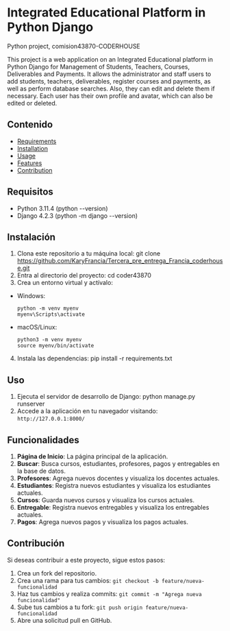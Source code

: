 # Integrated Educational Platform in Python Django
Python project, comision43870-CODERHOUSE

This project is a web application on an Integrated Educational platform in Python Django for Management of Students, Teachers, Courses, Deliverables and Payments. It allows the administrator and staff users to add students, teachers, deliverables, register courses and payments, as well as perform database searches. Also, they can edit and delete them if necessary. Each user has their own profile and avatar, which can also be edited or deleted.
## Contenido

- [Requirements](#requirements)
- [Installation](#installation)
- [Usage](#usage)
- [Features](#features)
- [Contribution](#contribution)

## Requisitos

- Python 3.11.4 (python --version)
- Django 4.2.3 (python -m django --version)

## Instalación

1. Clona este repositorio a tu máquina local: git clone https://github.com/KaryFrancia/Tercera_pre_entrega_Francia_coderhouse.git
2. Entra al directorio del proyecto: cd coder43870
3. Crea un entorno virtual y actívalo:
- Windows:
  ```
  python -m venv myenv
  myenv\Scripts\activate
  ```
- macOS/Linux:
  ```
  python3 -m venv myenv
  source myenv/bin/activate
  ```

4. Instala las dependencias: pip install -r requirements.txt

## Uso

1. Ejecuta el servidor de desarrollo de Django: python manage.py runserver
2. Accede a la aplicación en tu navegador visitando: `http://127.0.0.1:8000/`

## Funcionalidades

1. **Página de Inicio**: La página principal de la aplicación.
2. **Buscar**: Busca cursos, estudiantes, profesores, pagos y entregables en la base de datos.
3. **Profesores**: Agrega nuevos docentes y visualiza los docentes actuales.
4. **Estudiantes**: Registra nuevos estudiantes y visualiza los estudiantes actuales.
5. **Cursos**: Guarda nuevos cursos y visualiza los cursos actuales.
6. **Entregable**: Registra nuevos entregables y visualiza los entregables actuales.
7. **Pagos**: Agrega nuevos pagos y visualiza los pagos actuales.

## Contribución

Si deseas contribuir a este proyecto, sigue estos pasos:

1. Crea un fork del repositorio.
2. Crea una rama para tus cambios: `git checkout -b feature/nueva-funcionalidad`
3. Haz tus cambios y realiza commits: `git commit -m "Agrega nueva funcionalidad"`
4. Sube tus cambios a tu fork: `git push origin feature/nueva-funcionalidad`
5. Abre una solicitud pull en GitHub.
